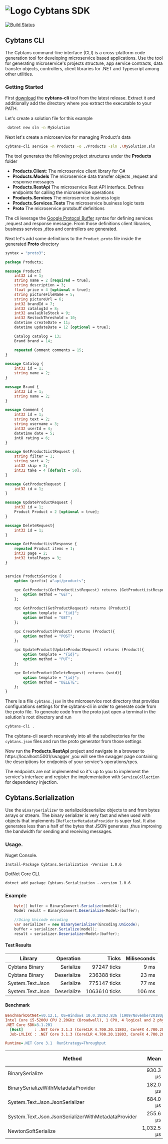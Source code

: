 # ![Logo](CybtansSDK/cybtan.png) Cybtans SDK
[![Build Status](https://dev.azure.com/cybtans/CybtansSDK/_apis/build/status/ansel86castro.cybtans-sdk?branchName=master)](https://dev.azure.com/cybtans/CybtansSDK/_build/latest?definitionId=1&branchName=master)

## Cybtans CLI
The Cybtans command-line interface (CLI) is a cross-platform code generation tool for developing microservice based applications. Use the tool for generating microservice's projects structure, app service contracts, data transfer objects, controllers, client libraries for .NET and Typescript among other utilities. 

### Getting Started

First [download](https://github.com/ansel86castro/cybtans-sdk/releases/download/v3.1.0/cybtans-cli_x64.zip) the **cybtans-cli** tool from the latest release. Extract it and additionally add the directory where you extract the executable to your PATH.

Let's create a solution file for this example
```bash
 dotnet new sln -n MySolution
```

Next let's create a microservice for managing Product's data
```bash
cybtans-cli service -n Products -o ./Products -sln .\MySolution.sln
``` 

The tool generates the following project structures under the **Products** folder
- **Products.Client**:
The microservice client library for C#
- **Products.Models**
The microservice data transfer objects ,request and response messages
- **Products.RestApi**
The microservice Rest API interface. Defines endpoints for calling the microservice operations
- **Products.Services**
The microservice business logic
- **Products.Services.Tests**
The microservice business logic tests
- **Proto**
The microservice protobuff definitions

The cli leverage the [Google Protocol Buffer](https://developers.google.com/protocol-buffers) syntax for defining services ,request and response message. From those definitions client libraries, business services ,dtos and controllers are generated. 

Next let's add some definitions to the `Product.proto` file inside the generated **Proto** directory

```proto
syntax = "proto3";

package Products;

message Product{
	int32 id = 1;
	string name = 2 [required = true];
	string description = 3;
	float price = 4 [optional = true];
	string pictureFileName = 5;
	string pictureUrl = 6;
	int32 brandId = 7;
	int32 catalogId = 8;
	int32 avalaibleStock = 9;
	int32 RestockThreshold = 10;
	datetime createDate = 11;
	datetime updateDate = 12 [optional = true];

	Catalog catalog = 13;
	Brand brand = 14;

	repeated Comment comments = 15;
}

message Catalog {
	int32 id = 1;
	string name = 2;
}

message Brand {
	int32 id = 1;
	string name = 2;
}

message Comment {
	int32 id = 1;
	string text = 2;
	string username = 3;
	int32 userId = 4;
	datetime date = 5;
	int8 rating = 6;
}

message GetProductListRequest {
	string filter = 1;
	string sort = 2;
	int32 skip = 3;
	int32 take = 4 [default = 50];
}

message GetProductRequest {
	int32 id = 1;
}

message UpdateProductRequest {
	int32 id = 1;
	Product Product = 2 [optional = true];
}

message DeleteRequest{
	int32 id = 1;
}

message GetProductListResponse {
	repeated Product items = 1;
	int32 page = 2;
	int32 totalPages = 3;
}


service ProductsService {
	option (prefix) ="api/products";

	rpc GetProducts(GetProductListRequest) returns (GetProductListResponse){		
		option method = "GET";
	};

	rpc GetProduct(GetProductRequest) returns (Product){	
		option template = "{id}"; 
		option method = "GET";
	};

	rpc CreateProduct(Product) returns (Product){			
		option method = "POST";
	};

	rpc UpdateProduct(UpdateProductRequest) returns (Product){			
		option template = "{id}"; 
		option method = "PUT";
	};

	rpc DeleteProduct(DeleteRequest) returns (void){		
		option template = "{id}"; 
		option method = "DELETE";
	};
}
```
There is a file `cybtans.json` in the microservice root directory that provides configurations settings for the cybtans-cli in order to generate code from the proto file. To generate code from the proto just open a terminal in the solution's root directory and run

```bash
cybtans-cli .
```
The cybtans-cli search recursively into all the subdirectories for the `cybtans.json` files and run the proto generator from those settings

Now run the **Products.RestApi** project and navigate in a browser to https://localhost:5001/swagger ,you will see the swagger page containing the descriptions for endpoints of your service's operations/rpcs.

The endpoints are not implemented so it's up to you to implement the service's interface and register the implementation with `ServiceCollection` for dependency injection.


## Cybtans.Serialization

Use the `BinarySerializer` to serialize/deserialize objects to and from bytes arrays or stream. The binary serializer is very fast and when used with objects that implements `IReflectorMetadataProvider` is super fast. It also generates less than a half of the bytes that JSON generates ,thus improving the bandwidth for sending and receiving messages.

### Usage. 
Nuget Console.  
``` 
Install-Package Cybtans.Serialization -Version 1.0.6
```

DotNet Core CLI.  
```
dotnet add package Cybtans.Serialization --version 1.0.6
```

### Example

```csharp
    byte[] buffer = BinaryConvert.Serialize(modelA);
    Model result = BinaryConvert.Deserialize<Model>(buffer);

    //Using Unicode encoding
    var serializer = new BinarySerializer(Encoding.Unicode);
    buffer = serializer.Serialize(model);
    result = serializer.Deserialize<Model>(buffer);
```

#### Test Results

| Library       | Operation | Ticks | Miliseconds|
|---------------|----------:|------:|-----------:|
|Cybtans Binary |Serialize  |97247 ticks| 9 ms   |
|Cybtans Binary |Deserialize| 236388 ticks| 23 ms|
|System.Text.Json |Serialize| 775147 ticks| 77 ms|
|System.Text.Json |Deserialize| 1063610 ticks| 106 ms|

#### Benchmark
``` ini
BenchmarkDotNet=v0.12.1, OS=Windows 10.0.18363.836 (1909/November2018Update/19H2)
Intel Core i5-5200U CPU 2.20GHz (Broadwell), 1 CPU, 4 logical and 2 physical cores
.NET Core SDK=3.1.201
  [Host]     : .NET Core 3.1.3 (CoreCLR 4.700.20.11803, CoreFX 4.700.20.12001), X64 RyuJIT
  Job-LYLIXC : .NET Core 3.1.3 (CoreCLR 4.700.20.11803, CoreFX 4.700.20.12001), X64 RyuJIT

Runtime=.NET Core 3.1  RunStrategy=Throughput  

```
|                              Method |       Mean |    Error |   StdDev |     Median |    Gen 0 | Gen 1 | Gen 2 | Allocated |
|------------------------------------ |-----------:|---------:|---------:|-----------:|---------:|------:|------:|----------:|
|                     BinarySerialize |   930.3 μs | 28.55 μs | 78.15 μs |   906.3 μs | 154.2969 |     - |     - |  238.3 KB |
| BinarySerializeWithMetadataProvider |   182.0 μs |  3.73 μs | 10.69 μs |   179.4 μs |  37.8418 |     - |     - |  58.13 KB |
|                       System.Text.Json.JsonSerializer |   684.0 μs | 13.42 μs | 37.84 μs |   678.8 μs |  45.8984 |     - |     - |     71 KB |
|   System.Text.Json.JsonSerializerWithMetadataProvider |   255.6 μs |  5.03 μs | 12.25 μs |   253.9 μs |  20.9961 |     - |     - |  32.62 KB |
|                 NewtonSoftSerialize | 1,032.5 μs | 23.35 μs | 68.49 μs | 1,025.0 μs | 115.2344 |     - |     - | 178.68 KB |





